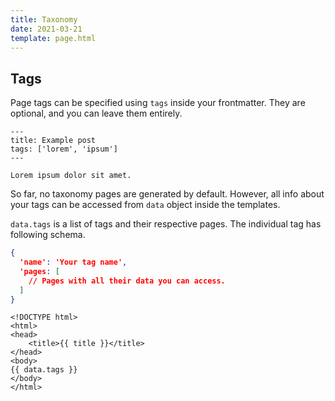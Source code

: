 ```yaml
---
title: Taxonomy
date: 2021-03-21
template: page.html
---
```


## Tags

Page tags can be specified using `tags` inside your frontmatter. They are optional, and you can leave them entirely.

```
---
title: Example post
tags: ['lorem', 'ipsum']
---

Lorem ipsum dolor sit amet.
```

So far, no taxonomy pages are generated by default. However, all info about your tags can be accessed from `data` object inside the templates.

`data.tags` is a list of tags and their respective pages. The individual tag has following schema.

```json
{
  'name': 'Your tag name',
  'pages: [
    // Pages with all their data you can access.
  ]
}
```

```
<!DOCTYPE html>
<html>
<head>
    <title>{{ title }}</title>
</head>
<body>
{{ data.tags }}
</body>
</html>
```